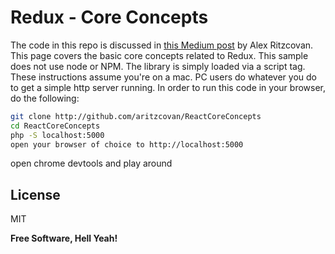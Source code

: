 # Redux - Core Concepts

The code in this repo is discussed in [this Medium post](http://www.medium.com/@aritzcovan) by Alex Ritzcovan.
This page covers the basic core concepts related to Redux.
This sample does not use node or NPM. The library is simply loaded via a script tag.
These instructions assume you're on a mac. PC users do whatever you do to get a simple http server running.
In order to run this code in your browser, do the following:

```sh
git clone http://github.com/aritzcovan/ReactCoreConcepts
cd ReactCoreConcepts
php -S localhost:5000
open your browser of choice to http://localhost:5000
```
open chrome devtools and play around

License
----
MIT

**Free Software, Hell Yeah!**